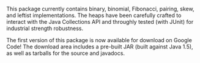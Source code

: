 This package currently contains binary, binomial, Fibonacci, pairing, skew, and leftist implementations. The heaps have been carefully crafted to interact with the Java Collections API and throughly tested (with JUnit) for industrial strength robustness.

The first version of this package is now available for download on Google Code! The download area includes a pre-built JAR (built against Java 1.5), as well as tarballs for the source and javadocs.